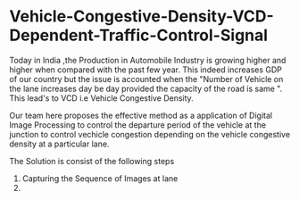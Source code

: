 # Vehicle-Congestive-Density-VCD-Dependent-Traffic-Control-Signal

Today in India ,the Production in  Automobile Industry is growing higher and higher when compared with the past few year. This indeed increases GDP of our country but the issue is accounted when the "Number of Vehicle on the lane increases day be day provided the capacity of the road is same ". This lead's to VCD  i.e Vehicle Congestive Density.

Our team here proposes the effective method as a application of Digital Image Processing to control the departure period of the vehicle at the junction to control vechicle congestion depending on the vehicle congestive density at a particular lane.

The Solution is consist of the following steps
1. Capturing the Sequence of Images at lane 
2. 

